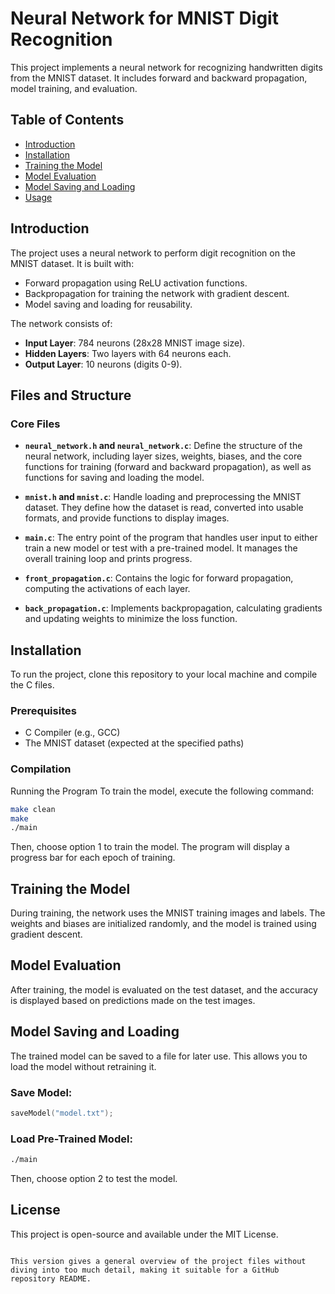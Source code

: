 # Neural Network for MNIST Digit Recognition

This project implements a neural network for recognizing handwritten digits from the MNIST dataset. It includes forward and backward propagation, model training, and evaluation.

## Table of Contents
- [Introduction](#introduction)
- [Installation](#installation)
- [Training the Model](#training-the-model)
- [Model Evaluation](#model-evaluation)
- [Model Saving and Loading](#model-saving-and-loading)
- [Usage](#usage)

## Introduction
The project uses a neural network to perform digit recognition on the MNIST dataset. It is built with:
- Forward propagation using ReLU activation functions.
- Backpropagation for training the network with gradient descent.
- Model saving and loading for reusability.

The network consists of:
- **Input Layer**: 784 neurons (28x28 MNIST image size).
- **Hidden Layers**: Two layers with 64 neurons each.
- **Output Layer**: 10 neurons (digits 0-9).

## Files and Structure

### Core Files
- **`neural_network.h` and `neural_network.c`**: Define the structure of the neural network, including layer sizes, weights, biases, and the core functions for training (forward and backward propagation), as well as functions for saving and loading the model.
  
- **`mnist.h` and `mnist.c`**: Handle loading and preprocessing the MNIST dataset. They define how the dataset is read, converted into usable formats, and provide functions to display images.

- **`main.c`**: The entry point of the program that handles user input to either train a new model or test with a pre-trained model. It manages the overall training loop and prints progress.

- **`front_propagation.c`**: Contains the logic for forward propagation, computing the activations of each layer.

- **`back_propagation.c`**: Implements backpropagation, calculating gradients and updating weights to minimize the loss function.

## Installation
To run the project, clone this repository to your local machine and compile the C files.

### Prerequisites
- C Compiler (e.g., GCC)
- The MNIST dataset (expected at the specified paths)

### Compilation
Running the Program
To train the model, execute the following command:
```bash
make clean
make
./main
```

Then, choose option 1 to train the model. The program will display a progress bar for each epoch of training.

## Training the Model
During training, the network uses the MNIST training images and labels. The weights and biases are initialized randomly, and the model is trained using gradient descent.

## Model Evaluation
After training, the model is evaluated on the test dataset, and the accuracy is displayed based on predictions made on the test images.

## Model Saving and Loading
The trained model can be saved to a file for later use. This allows you to load the model without retraining it.

### Save Model:
```c
saveModel("model.txt");
```

### Load Pre-Trained Model:
```bash
./main
```
Then, choose option 2 to test the model.

## License
This project is open-source and available under the MIT License.
```

This version gives a general overview of the project files without diving into too much detail, making it suitable for a GitHub repository README.



